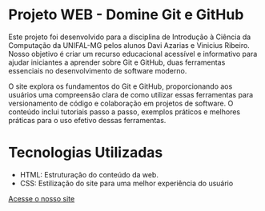 # Projeto WEB - Domine Git e GitHub

Este projeto foi desenvolvido para a disciplina de Introdução à Ciência da Computação da UNIFAL-MG pelos alunos Davi Azarias e Vinicius Ribeiro. Nosso objetivo é criar um recurso educacional acessível e informativo para ajudar iniciantes a aprender sobre Git e GitHub, duas ferramentas essenciais no desenvolvimento de software moderno.

O site explora os fundamentos do Git e GitHub, proporcionando aos usuários uma compreensão clara de como utilizar essas ferramentas para versionamento de código e colaboração em projetos de software. O conteúdo inclui tutoriais passo a passo, exemplos práticos e melhores práticas para o uso efetivo dessas ferramentas.

# Tecnologias Utilizadas

- HTML: Estruturação do conteúdo da web.
- CSS: Estilização do site para uma melhor experiência do usuário

[Acesse o nosso site](https://domine-git-github.vercel.app/ "Acesse o nosso site")
